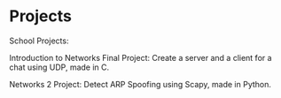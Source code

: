 # Projects

School Projects:

Introduction to Networks Final Project:
Create a server and a client for a chat using UDP, made in C.

Networks 2 Project:
Detect ARP Spoofing using Scapy, made in Python.
